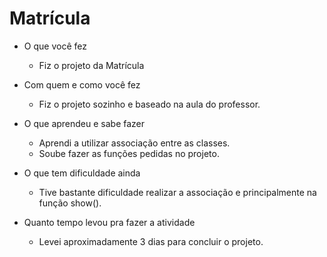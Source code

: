 # Matrícula

- O que você fez
    - Fiz o projeto da Matrícula
- Com quem e como você fez
    - Fiz o projeto sozinho e baseado na aula do professor.
	  
- O que aprendeu e sabe fazer
	- Aprendi a utilizar associação entre as classes.
	- Soube fazer as funções pedidas no projeto.
	
- O que tem dificuldade ainda
	- Tive bastante dificuldade realizar a associação e principalmente na função show().

- Quanto tempo levou pra fazer a atividade
	- Levei aproximadamente 3 dias para concluir o projeto.